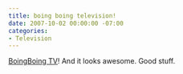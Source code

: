 ```yaml
---
title: boing boing television!
date: 2007-10-02 00:00:00 -07:00
categories:
- Television
---
```


<p><a href="http://tv.boingboing.net/">BoingBoing TV</a>! And it looks awesome. Good stuff. </p>
